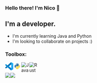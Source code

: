### Hello there! I'm Nico 👋

## I'm a developer. 
- I'm currently learning Java and Python
- I'm looking to collaborate on projects :)

### Toolbox:
<img align="left" alt="Visual Studio Code" width="26px" src="https://raw.githubusercontent.com/github/explore/80688e429a7d4ef2fca1e82350fe8e3517d3494d/topics/visual-studio-code/visual-studio-code.png" />
<img align="left" alt="Python" width="26px" src="https://raw.githubusercontent.com/github/explore/80688e429a7d4ef2fca1e82350fe8e3517d3494d/topics/python/python.png" />
<img align="left" alt="Java" width="26px" src="https://icons.iconarchive.com/icons/papirus-team/papirus-apps/512/java-icon.png" />
<img align="left" alt="Rust" width="26px" src="https://www.nicepng.com/png/full/34-348422_community-spotlight-rust-programming-language.png" />

<br />

<br />

<div>
  <img height="170" align="left" src="https://github-readme-stats.vercel.app/api?username=nico-himself&show_icons=true&count_private=true&include_all_commits=true&hide_border=true&theme=github_dark" />
  <img src="https://github-readme-stats.vercel.app/api/top-langs/?username=nico-himself&count_private=true&layout=compact&hide_border=true&theme=github_dark" />
</div>
